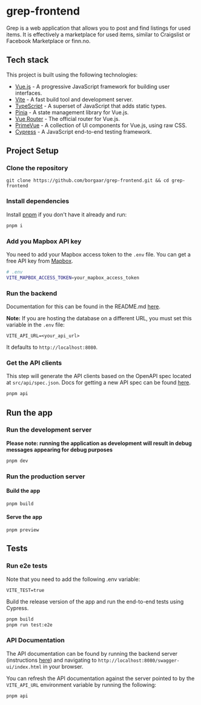 # grep-frontend

Grep is a web application that allows you to post and find listings for used items.
It is effectively a marketplace for used items, similar to Craigslist or Facebook Marketplace or finn.no.

## Tech stack

This project is built using the following technologies:

- [Vue.js](https://vuejs.org/) - A progressive JavaScript framework for building user interfaces.
- [Vite](https://vitejs.dev/) - A fast build tool and development server.
- [TypeScript](https://www.typescriptlang.org/) - A superset of JavaScript that adds static types.
- [Pinia](https://pinia.vuejs.org/) - A state management library for Vue.js.
- [Vue Router](https://router.vuejs.org/) - The official router for Vue.js.
- [PrimeVue](https://www.primefaces.org/primevue/) - A collection of UI components for Vue.js, using raw CSS.
- [Cypress](https://www.cypress.io/) - A JavaScript end-to-end testing framework.

## Project Setup

### Clone the repository

```
git clone https://github.com/borgaar/grep-frontend.git && cd grep-frontend
```

### Install dependencies

Install [pnpm](https://pnpm.io/) if you don't have it already and run:

```sh
pnpm i
```

### Add you Mapbox API key

You need to add your Mapbox access token to the `.env` file. You can get a free API key from [Mapbox](https://www.mapbox.com/).

```sh
# .env
VITE_MAPBOX_ACCESS_TOKEN=your_mapbox_access_token
```

### Run the backend

Documentation for this can be found in the README.md [here](https://github.com/borgaar/grep-backend/blob/master/README.md).

**Note:** If you are hosting the database on a different URL, you must set this variable in the `.env` file:

```
VITE_API_URL=<your_api_url>
```

It defaults to `http://localhost:8080`.

### Get the API clients

This step will generate the API clients based on the OpenAPI spec located at `src/api/spec.json`.
Docs for getting a new API spec can be found [here](https://github.com/borgaar/grep-backend/blob/master/README.md).

```sh
pnpm api
```

## Run the app

### Run the development server

**Please note: running the application as development will result in debug messages appearing for debug purposes**

```sh
pnpm dev
```

### Run the production server

#### Build the app

```
pnpm build
```

#### Serve the app

```
pnpm preview
```

## Tests

### Run e2e tests

Note that you need to add the following .env variable:

```env
VITE_TEST=true
```

Build the release version of the app and run the end-to-end tests using Cypress.

```sh
pnpm build
pnpm run test:e2e
```

### API Documentation

The API documentation can be found by running the backend server (instructions [here](https://github.com/borgaar/grep-backend/blob/master/README.md)) and navigating to `http://localhost:8080/swagger-ui/index.html` in your browser.

You can refresh the API documentation against the server pointed to by the `VITE_API_URL` environment variable by running the following:

```sh
pnpm api
```
